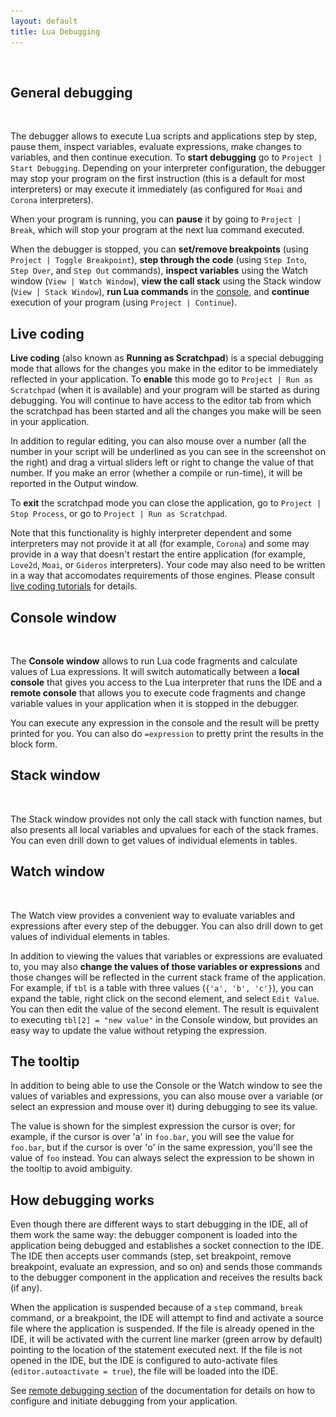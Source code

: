 ```yaml
---
layout: default
title: Lua Debugging
---
```


<ul id='toc'>&nbsp;</ul>

## General debugging

<img style="background:url(images/debugging.png) -234px -234px" src="images/t.gif" class="inline"/>

The debugger allows to execute Lua scripts and applications step by step, pause them, inspect variables, evaluate expressions, make changes to variables, and then continue execution.
To **start debugging** go to `Project | Start Debugging`.
Depending on your interpreter configuration, the debugger may stop your program on the first instruction (this is a default for most interpreters) or may execute it immediately (as configured for `Moai` and `Corona` interpreters).

When your program is running, you can **pause** it by going to `Project | Break`, which will stop your program at the next lua command executed.

When the debugger is stopped, you can **set/remove breakpoints** (using `Project | Toggle Breakpoint`),
**step through the code** (using `Step Into`, `Step Over`, and `Step Out` commands),
**inspect variables** using the Watch window (`View | Watch Window`),
**view the call stack** using the Stack window (`View | Stack Window`),
**run Lua commands** in the [console](#console-window),
and **continue** execution of your program (using `Project | Continue`).

## Live coding

**Live coding** (also known as **Running as Scratchpad**) is a special debugging mode that allows for the changes you make in the editor to be immediately reflected in your application.
To **enable** this mode go to `Project | Run as Scratchpad` (when it is available) and your program will be started as during debugging.
You will continue to have access to the editor tab from which the scratchpad has been started and all the changes you make will be seen in your application.

In addition to regular editing, you can also mouse over a number (all the number in your script will be underlined as you can see in the screenshot on the right) and drag a virtual sliders left or right to change the value of that number.
If you make an error (whether a compile or run-time), it will be reported in the Output window.

To **exit** the scratchpad mode you can close the application, go to `Project | Stop Process`, or go to `Project | Run as Scratchpad`.

Note that this functionality is highly interpreter dependent and some interpreters may not provide it at all (for example, `Corona`) and some may provide in a way that doesn't restart the entire application (for example, `Love2d`, `Moai`, or `Gideros` interpreters).
Your code may also need to be written in a way that accomodates requirements of those engines. Please consult [live coding tutorials](documentation#live-coding) for details.

## Console window

<img style="background:url(images/unicode-console.png) -9px -499px" src="images/t.gif" class="inline"/>

The **Console window** allows to run Lua code fragments and calculate values of Lua expressions.
It will switch automatically between a **local console** that gives you access to the Lua interpreter that runs the IDE
and a **remote console** that allows you to execute code fragments and change variable values in your application when it is stopped in the debugger.

You can execute any expression in the console and the result will be pretty printed for you. You can also do `=expression` to pretty print the results in the block form.

## Stack window

<img style="background:url(images/debugging.png) -674px -133px" src="images/t.gif" class="inline"/>

The Stack window provides not only the call stack with function names, but also presents all local variables and upvalues for each of the stack frames.
You can even drill down to get values of individual elements in tables.

## Watch window

<img style="background:url(images/debugging.png) -674px -360px" src="images/t.gif" class="inline"/>

The Watch view provides a convenient way to evaluate variables and expressions after every step of the debugger.
You can also drill down to get values of individual elements in tables.

In addition to viewing the values that variables or expressions are evaluated to, you may also **change the values of those variables or expressions** and those changes will be reflected in the current stack frame of the application.
For example, if `tbl` is a table with three values (`{'a', 'b', 'c'}`), you can expand the table, right click on the second element, and select `Edit Value`.
You can then edit the value of the second element.
The result is equivalent to executing `tbl[2] = "new value"` in the Console window, but provides an easy way to update the value without retyping the expression.

## The tooltip

In addition to being able to use the Console or the Watch window to see the values of variables and expressions,
you can also mouse over a variable (or select an expression and mouse over it) during debugging to see its value.

The value is shown for the simplest expression the cursor is over; for example, if the cursor is over 'a' in `foo.bar`, you will see the value for `foo.bar`, but if the cursor is over 'o' in the same expression, you'll see the value of `foo` instead.
You can always select the expression to be shown in the tooltip to avoid ambiguity.

## How debugging works

Even though there are different ways to start debugging in the IDE, all of them work the same way:
the debugger component is loaded into the application being debugged and establishes a socket connection to the IDE.
The IDE then accepts user commands (step, set breakpoint, remove breakpoint, evaluate an expression, and so on) and sends those commands to the debugger component in the application and receives the results back (if any).

When the application is suspended because of a `step` command, `break` command, or a breakpoint, the IDE will attempt to find and activate a source file where the application is suspended.
If the file is already opened in the IDE, it will be activated with the current line marker (green arrow by default) pointing to the location of the statement executed next.
If the file is not opened in the IDE, but the IDE is configured to auto-activate files (`editor.autoactivate = true`), the file will be loaded into the IDE.

See [remote debugging section](doc-remote-debugging) of the documentation for details on how to configure and initiate debugging from your application.
